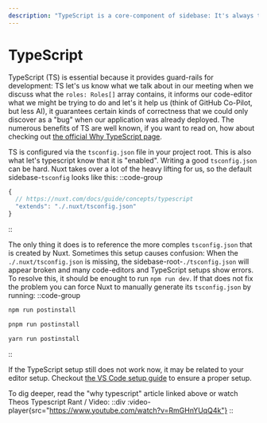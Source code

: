 ```yaml
---
description: "TypeScript is a core-component of sidebase: It's always there and ensures that production-ready apps can be developed smoothly by avoiding unexpected runtime typing problems, auto-completing during development and more. Learn how to use TypeScript with sidebase here."
---
```

# TypeScript

TypeScript (TS) is essential because it provides guard-rails for development: TS let's us know what we talk about in our meeting when we discuss what the `roles: Roles[]` array contains, it informs our code-editor what we might be trying to do and let's it help us (think of GitHub Co-Pilot, but less AI), it guarantees certain kinds of correctness that we could only discover as a "bug" when our application was already deployed. The numerous benefits of TS are well known, if you want to read on, how about checking out [the official Why TypeScript page](https://www.typescriptlang.org/why-create-typescript).

TS is configured via the `tsconfig.json` file in your project root. This is also what let's typescript know that it is "enabled". Writing a good `tsconfig.json` can be hard. Nuxt takes over a lot of the heavy lifting for us, so the default sidebase-`tsconfig` looks like this:
::code-group
```ts [tsconfig.ts]
{
  // https://nuxt.com/docs/guide/concepts/typescript
  "extends": "./.nuxt/tsconfig.json"
}
```
::

The only thing it does is to reference the more comples `tsconfig.json` that is created by Nuxt. Sometimes this setup causes confusion: When the `./.nuxt/tsconfig.json` is missing, the sidebase-root-`./tsconfig.json` will appear broken and many code-editors and TypeScript setups show errors. To resolve this, it should be enought to run `npm run dev`. If that does not fix the problem you can force Nuxt to manually generate its `tsconfig.json` by running:
::code-group
```bash [npm]
npm run postinstall
```
```bash [pnpm]
pnpm run postinstall
```
```bash [yarn]
yarn run postinstall
```
::

If the TypeScript setup still does not work now, it may be related to your editor setup. Checkout [the VS Code setup guide](/ressources/coding-setup) to ensure a proper setup.

To dig deeper, read the "why typescript" article linked above or watch Theos Typescript Rant / Video:
::div
  :video-player{src="https://www.youtube.com/watch?v=RmGHnYUqQ4k"}
::
